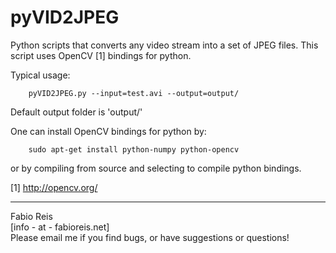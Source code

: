 pyVID2JPEG
==========


Python scripts that converts any video stream into a set of JPEG files.
This script uses OpenCV [1] bindings for python.

Typical usage:
        
        pyVID2JPEG.py --input=test.avi --output=output/

Default output folder is 'output/'


One can install OpenCV bindings for python by:

        sudo apt-get install python-numpy python-opencv 

or by compiling from source and selecting to compile python bindings.

[1] http://opencv.org/



*******************************************************************************
Fabio Reis  
[info - at - fabioreis.net]  
Please email me if you find bugs, or have suggestions or questions!
